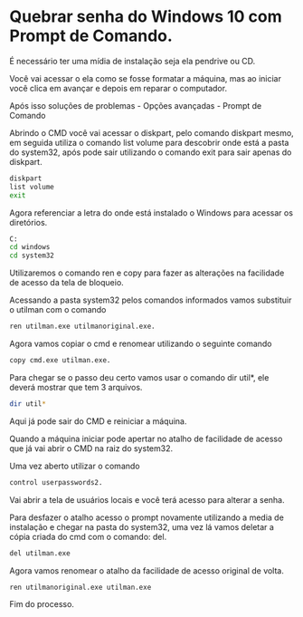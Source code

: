 # Quebrar senha do Windows 10 com Prompt de Comando.

É necessário ter uma mídia de instalação seja ela pendrive ou CD.

Você vai acessar o ela como se fosse formatar a máquina, mas ao iniciar você clica em avançar e depois em reparar o computador.

Após isso soluções de problemas - Opções avançadas - Prompt de Comando

Abrindo o CMD você vai acessar o diskpart, pelo comando diskpart mesmo, em seguida utiliza o comando list volume para descobrir onde está a pasta do system32, após pode sair utilizando o comando exit para sair apenas do diskpart.

~~~bash
diskpart
list volume
exit
~~~


Agora referenciar a letra do onde está instalado o Windows para acessar os diretórios.


~~~bash
C:
cd windows
cd system32
~~~

Utilizaremos o comando ren e copy para fazer as alterações na facilidade de acesso da tela de bloqueio.

Acessando a pasta system32 pelos comandos informados vamos substituir o utilman com o comando

~~~bash
ren utilman.exe utilmanoriginal.exe.
~~~

Agora vamos copiar o cmd e renomear utilizando o seguinte comando

~~~~bash
copy cmd.exe utilman.exe.
~~~~

Para chegar se o passo deu certo vamos usar o comando dir util*, ele deverá mostrar que tem 3 arquivos.

~~~bash
dir util*
~~~

Aqui já pode sair do CMD e reiniciar a máquina.

Quando a máquina iniciar pode apertar no atalho de facilidade de acesso que já vai abrir o CMD na raiz do system32.

Uma vez aberto utilizar o comando

~~~bash
control userpasswords2.
~~~

Vai abrir a tela de usuários locais e você terá acesso para alterar a senha.

Para desfazer o atalho acesso o prompt novamente utilizando a media de instalação e chegar na pasta do system32, uma vez lá vamos deletar a cópia criada do cmd com o comando: del.

~~~bash
del utilman.exe
~~~

Agora vamos renomear o atalho da facilidade de acesso original de volta.

~~~bash
ren utilmanoriginal.exe utilman.exe
~~~

Fim do processo.
